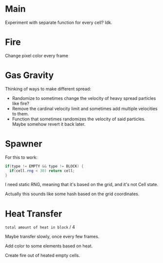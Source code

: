 # Main

Experiment with separate function for every cell? Idk.

# Fire

Change pixel color every frame

# Gas Gravity

Thinking of ways to make different spread:
- Randomize to sometimes change the velocity of heavy spread particles like fire?
- Remove the cardinal velocity limit and sometimes add multiple velocities to them.
- Function that sometimes randomizes the velocity of said particles. Maybe somehow revert it back later.


# Spawner

For this to work:

```glsl
if(type != EMPTY && type != BLOCK) {
  if(cell.rng < 30) return cell;
}
```

I need static RNG, meaning that it's based on the grid, and it's not Cell state.

Actually this sounds like some hash based on the grid coordinates.

# Heat Transfer

`total amount of heat in block` / 4

Maybe transfer slowly, once every few frames.

Add color to some elements based on heat.

Create fire out of heated empty cells.
